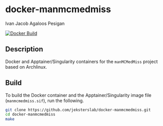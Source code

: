 # docker-manmcmedmiss

Ivan Jacob Agaloos Pesigan

<!-- badges: start -->
[![Docker Build](https://github.com/jeksterslab/docker-manmcmedmiss/actions/workflows/docker-build.yml/badge.svg)](https://github.com/jeksterslab/docker-manmcmedmiss/actions/workflows/docker-build.yml)
<!-- badges: end -->

## Description

Docker and Apptainer/Singularity containers for the `manMCMedMiss` project based on Archlinux.

## Build

To build the Docker container and the Apptainer/Singularity image file (`manmcmedmiss.sif`),
run the following.

```bash
git clone https://github.com/jeksterslab/docker-manmcmedmiss.git
cd docker-manmcmedmiss
make
```
